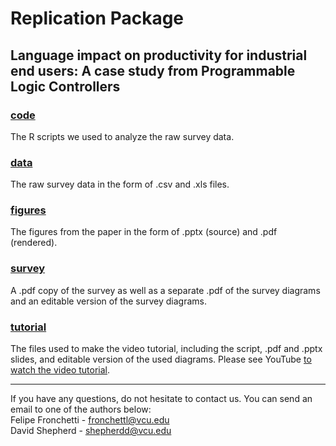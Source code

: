 # Replication Package
## Language impact on productivity for industrial end users: A case study from Programmable Logic Controllers
### [code](https://github.com/vcuse/industrial/tree/master/code)
The R scripts we used to analyze the raw survey data. 
### [data](https://github.com/vcuse/industrial/tree/master/data)
The raw survey data in the form of .csv and .xls files.
### [figures](https://github.com/vcuse/industrial/tree/master/figures)
The figures from the paper in the form of .pptx (source) and .pdf (rendered). 
### [survey](https://github.com/vcuse/industrial/tree/master/survey)
A .pdf copy of the survey as well as a separate .pdf of the survey diagrams and an editable version of the survey diagrams.
### [tutorial](https://github.com/vcuse/industrial/tree/master/tutorial)
The files used to make the video tutorial, including the script, .pdf and .pptx slides, and editable version of the used diagrams. Please see YouTube [to watch the video tutorial](https://www.youtube.com/watch?v=V3xTa2sw0bk).  

---
If you have any questions, do not hesitate to contact us. You can send an email to one of the authors below:   <br>
Felipe Fronchetti - fronchettl@vcu.edu <br>
David Shepherd - shepherdd@vcu.edu
